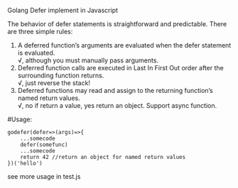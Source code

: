 Golang Defer implement in Javascript

The behavior of defer statements is straightforward and predictable. There are three simple rules:

1. A deferred function’s arguments are evaluated when the defer statement is evaluated.  
√, although you must manually pass arguments.
2. Deferred function calls are executed in Last In First Out order after the surrounding function returns.  
√, just reverse the stack!
3. Deferred functions may read and assign to the returning function’s named return values.  
√, no if return a value, yes return an object. Support async function.

#Usage:
```
godefer(defer=>(args)=>{
	...somecode
	defer(somefunc)
	...somecode
	return 42 //return an object for named return values
})('hello')
```
see more usage in test.js